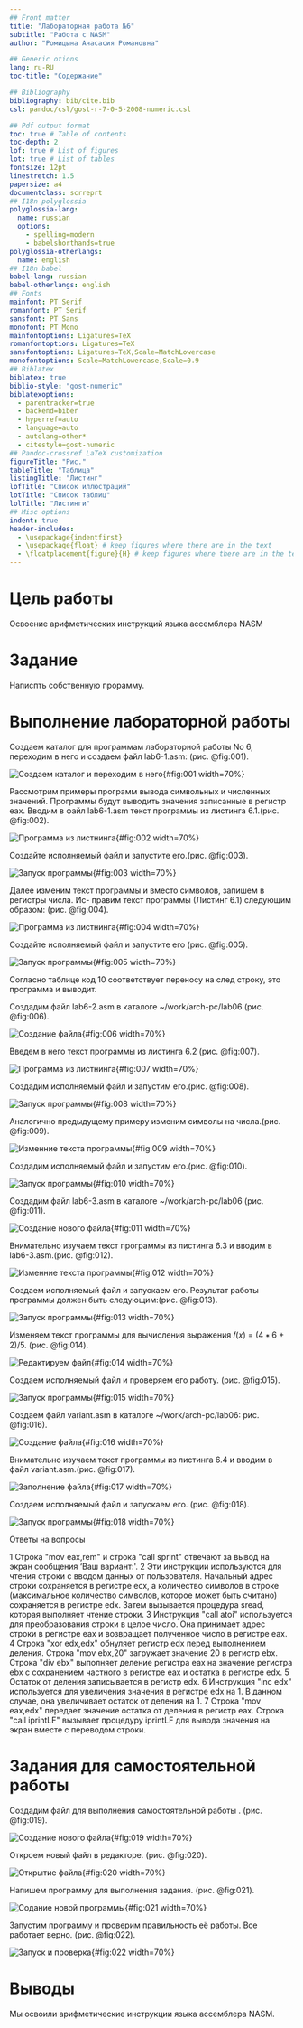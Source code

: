 ```yaml
---
## Front matter
title: "Лабораторная работа №6"
subtitle: "Работа с NASM"
author: "Ромицына Анасасия Романовна"

## Generic otions
lang: ru-RU
toc-title: "Содержание"

## Bibliography
bibliography: bib/cite.bib
csl: pandoc/csl/gost-r-7-0-5-2008-numeric.csl

## Pdf output format
toc: true # Table of contents
toc-depth: 2
lof: true # List of figures
lot: true # List of tables
fontsize: 12pt
linestretch: 1.5
papersize: a4
documentclass: scrreprt
## I18n polyglossia
polyglossia-lang:
  name: russian
  options:
	- spelling=modern
	- babelshorthands=true
polyglossia-otherlangs:
  name: english
## I18n babel
babel-lang: russian
babel-otherlangs: english
## Fonts
mainfont: PT Serif
romanfont: PT Serif
sansfont: PT Sans
monofont: PT Mono
mainfontoptions: Ligatures=TeX
romanfontoptions: Ligatures=TeX
sansfontoptions: Ligatures=TeX,Scale=MatchLowercase
monofontoptions: Scale=MatchLowercase,Scale=0.9
## Biblatex
biblatex: true
biblio-style: "gost-numeric"
biblatexoptions:
  - parentracker=true
  - backend=biber
  - hyperref=auto
  - language=auto
  - autolang=other*
  - citestyle=gost-numeric
## Pandoc-crossref LaTeX customization
figureTitle: "Рис."
tableTitle: "Таблица"
listingTitle: "Листинг"
lofTitle: "Список иллюстраций"
lotTitle: "Список таблиц"
lolTitle: "Листинги"
## Misc options
indent: true
header-includes:
  - \usepackage{indentfirst}
  - \usepackage{float} # keep figures where there are in the text
  - \floatplacement{figure}{H} # keep figures where there are in the text
---
```


# Цель работы
Освоение арифметических инструкций языка ассемблера NASM
# Задание

Написпть собственную прорамму.

# Выполнение лабораторной работы

Создаем каталог для программам лабораторной работы No 6, переходим в него и
создаем файл lab6-1.asm: (рис. @fig:001).

![Создаем каталог и переходим в него](image/1.png){#fig:001 width=70%}

Рассмотрим примеры программ вывода символьных и численных значений. Программы будут выводить значения записанные в регистр eax. Вводим в файл lab6-1.asm текст программы из листинга 6.1.(рис. @fig:002).

![Программа из листнинга](image/2.png){#fig:002 width=70%}

Создайте исполняемый файл и запустите его.(рис. @fig:003).

![Запуск программы](image/3.png){#fig:003 width=70%}

Далее изменим текст программы и вместо символов, запишем в регистры числа. Ис-
правим текст программы (Листинг 6.1) следующим образом: (рис. @fig:004).

![Программа из листнинга](image/4.png){#fig:004 width=70%}

Создайте исполняемый файл и запустите его (рис. @fig:005).

![Запуск программы](image/5.png){#fig:005 width=70%}

Согласно таблице код 10 соответствует переносу на след строку, это программа и выводит.

Создадим файл lab6-2.asm в каталоге ~/work/arch-pc/lab06 (рис. @fig:006).

![Создание файла](image/6.png){#fig:006 width=70%}

Введем в него текст программы из листинга 6.2 (рис. @fig:007).

![Программа из листнинга](image/7.png){#fig:007 width=70%}

Создадим исполняемый файл и запустим его.(рис. @fig:008).

![Запуск программы](image/8.png){#fig:008 width=70%}

Аналогично предыдущему примеру изменим символы на числа.(рис. @fig:009).

![Изменние текста программы](image/9.png){#fig:009 width=70%}

Создадим исполняемый файл и запустим его.(рис. @fig:010).

![Запуск программы](image/10.png){#fig:010 width=70%}

Создадим файл lab6-3.asm в каталоге ~/work/arch-pc/lab06 (рис. @fig:011).

![Создание нового файла](image/11.png){#fig:011 width=70%}

Внимательно изучаем текст программы из листинга 6.3 и вводим в lab6-3.asm.(рис. @fig:012).

![Изменние текста программы](image/12.png){#fig:012 width=70%}

Создаем исполняемый файл и запускаем его. Результат работы программы должен быть
следующим:(рис. @fig:013).

![Запуск программы](image/13.png){#fig:013 width=70%}

Изменяем текст программы для вычисления выражения 𝑓(𝑥) = (4 ∗ 6 + 2)/5. (рис. @fig:014).

![Редактируем файл](image/14.png){#fig:014 width=70%}

Создаем исполняемый файл и проверяем его работу. (рис. @fig:015).

![Запуск программы](image/15.png){#fig:015 width=70%}

Создаем файл variant.asm в каталоге ~/work/arch-pc/lab06: рис. @fig:016).

![Создание файла](image/16.png){#fig:016 width=70%}

Внимательно изучаем текст программы из листинга 6.4 и вводим в файл variant.asm.(рис. @fig:017).

![Заполнение файла](image/17.png){#fig:017 width=70%}

Создаем исполняемый файл и запускаем его. (рис. @fig:018).

![Запуск программы](image/18.png){#fig:018 width=70%}

Ответы на вопросы

1 Строка "mov eax,rem" и строка "call sprint" отвечают за вывод на экран сообщения ‘Ваш вариант:'.
2 Эти инструкции используются для чтения строки с вводом данных от пользователя. Начальный адрес строки сохраняется в регистре ecx, а количество символов в строке (максимальное количество символов, которое может быть считано) сохраняется в регистре edx. Затем вызывается процедура sread, которая выполняет чтение строки.
3 Инструкция "call atoi" используется для преобразования строки в целое число. Она принимает адрес строки в регистре eax и возвращает полученное число в регистре eax.
4 Строка "xor edx,edx" обнуляет регистр edx перед выполнением деления. Строка "mov ebx,20" загружает значение 20 в регистр ebx. Строка "div ebx" выполняет деление регистра eax на значение регистра ebx с сохранением частного в регистре eax и остатка в регистре edx.
5 Остаток от деления записывается в регистр edx.
6 Инструкция "inc edx" используется для увеличения значения в регистре edx на 1. В данном случае, она увеличивает остаток от деления на 1.
7 Строка "mov eax,edx" передает значение остатка от деления в регистр eax. Строка "call iprintLF" вызывает процедуру iprintLF для вывода значения на экран вместе с переводом строки.


# Задания для самостоятельной работы

Создадим файл для выполнения самостоятельной работы . (рис. @fig:019).

![Создание нового файла](image/19.png){#fig:019 width=70%}

Откроем новый файл в редакторе. (рис. @fig:020).

![Открытие файла](image/20.png){#fig:020 width=70%}

Напишем программу для выполнения задания. (рис. @fig:021).

![Содание новой программы](image/21.png){#fig:021 width=70%}

Запустим программу и проверим правильность её работы. Все работает верно. (рис. @fig:022).

![Запуск и проверка](image/22.png){#fig:022 width=70%}


# Выводы

Мы освоили арифметические инструкции языка ассемблера NASM.


